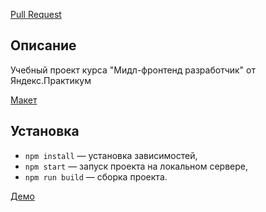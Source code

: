 [Pull Request](<https://github.com/AMorozov-web/middle.messenger.praktikum.yandex/pull/1>)

## Описание

Учебный проект курса "Мидл-фронтенд разработчик" от Яндекс.Практикум

[Макет](<https://www.figma.com/file/3dC2uI9Ug4hu4fROI7vIN2/Messenger>)

## Установка

- `npm install` — установка зависимостей,
- `npm start` — запуск проекта на локальном сервере,
- `npm run build` — сборка проекта.

[Демо](<https://beautiful-heliotrope-95058b.netlify.app>)
